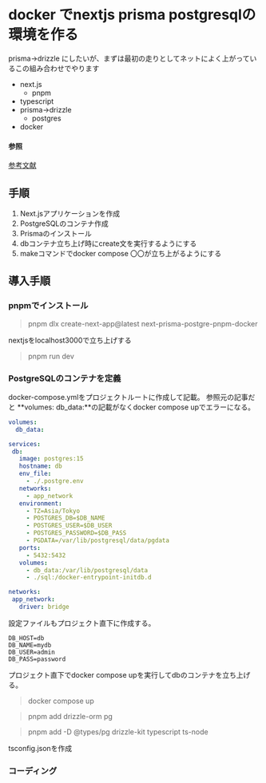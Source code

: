 # docker でnextjs prisma postgresqlの環境を作る

prisma→drizzle にしたいが、まずは最初の走りとしてネットによく上がっているこの組み合わせでやります

- next.js
  - pnpm
- typescript
- prisma→drizzle
  - postgres
- docker

#### 参照
[参考文献](https://zenn.dev/uenishi_com/articles/4607db7c33e7b7)

## 手順
1. Next.jsアプリケーションを作成
1. PostgreSQLのコンテナ作成
1. Prismaのインストール
1. dbコンテナ立ち上げ時にcreate文を実行するようにする
1. makeコマンドでdocker compose 〇〇が立ち上がるようにする

## 導入手順

### pnpmでインストール
> pnpm dlx create-next-app@latest next-prisma-postgre-pnpm-docker

nextjsをlocalhost3000で立ち上げする
> pnpm run dev

### PostgreSQLのコンテナを定義
docker-compose.ymlをプロジェクトルートに作成して記載。
参照元の記事だと **volumes: db_data:**の記載がなくdocker compose upでエラーになる。
```yml
volumes:
  db_data:

services:
 db:
   image: postgres:15
   hostname: db
   env_file:
     - ./.postgre.env
   networks:
     - app_network
   environment:
     - TZ=Asia/Tokyo
     - POSTGRES_DB=$DB_NAME
     - POSTGRES_USER=$DB_USER
     - POSTGRES_PASSWORD=$DB_PASS
     - PGDATA=/var/lib/postgresql/data/pgdata
   ports:
     - 5432:5432
   volumes:
     - db_data:/var/lib/postgresql/data
     - ./sql:/docker-entrypoint-initdb.d

networks:
 app_network:
   driver: bridge
```

設定ファイルもプロジェクト直下に作成する。
```env
DB_HOST=db
DB_NAME=mydb
DB_USER=admin
DB_PASS=password
```

プロジェクト直下でdocker compose upを実行してdbのコンテナを立ち上げる。
> docker compose up

> pnpm add drizzle-orm pg

> pnpm add -D @types/pg drizzle-kit typescript ts-node

tsconfig.jsonを作成

### コーディング
